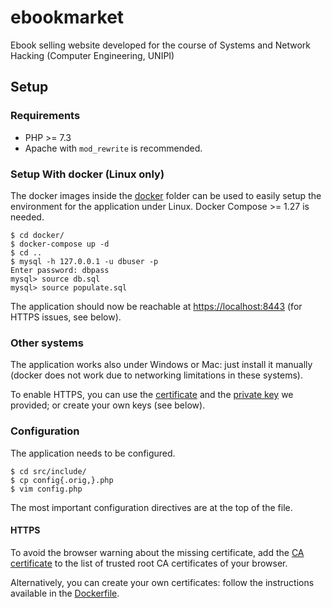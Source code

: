 # ebookmarket

Ebook selling website developed for the course of Systems and Network Hacking
(Computer Engineering, UNIPI)

## Setup

### Requirements

- PHP >= 7.3
- Apache with `mod_rewrite` is recommended.

### Setup With docker (Linux only)

The docker images inside the [docker](docker/) folder can be used to easily
setup the environment for the application under Linux. Docker Compose >= 1.27
is needed.

```
$ cd docker/
$ docker-compose up -d
$ cd ..
$ mysql -h 127.0.0.1 -u dbuser -p
Enter password: dbpass
mysql> source db.sql
mysql> source populate.sql
```

The application should now be reachable at
[https://localhost:8443](https://localhost:8443) (for HTTPS issues, see below).

### Other systems

The application works also under Windows or Mac: just install it manually
(docker does not work due to networking limitations in these systems).

To enable HTTPS, you can use the [certificate](docker/web/certs/localhost.crt)
and the [private key](docker/web/private/localhost.key) we provided; or create
your own keys (see below).

### Configuration

The application needs to be configured.

```
$ cd src/include/
$ cp config{.orig,}.php
$ vim config.php
```

The most important configuration directives are at the top of the file.

#### HTTPS

To avoid the browser warning about the missing certificate, add the [CA
certificate](docker/web/rootCA.crt) to the list of trusted root CA certificates
of your browser.

Alternatively, you can create your own certificates: follow the instructions
available in the [Dockerfile](docker/web/Dockerfile).

